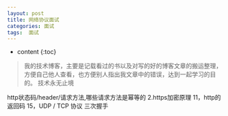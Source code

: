 ```yaml
---
layout: post
title: 网络协议面试
categories: 面试
tags:  面试
---
```


* content
{:toc}

> 我的技术博客，主要是记载看过的书以及对写的好的博客文章的搬运整理，方便自己他人查看，也方便别人指出我文章中的错误，达到一起学习的目的。
> 技术永无止境



http状态码/header/请求方法,哪些请求方法是幂等的
2.https加密原理
11，http的返回码
15，UDP / TCP 协议 三次握手





